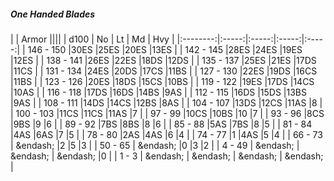 ##### One Handed Blades

|      | Armor ||||
| d100 | No | Lt | Md | Hvy |
|:--------:|:-----:|:-----:|:-----:|:-----:|
| 146 - 150 |30ES |25ES |20ES |13ES |
| 142 - 145 |28ES |24ES |19ES |12ES |
| 138 - 141 |26ES |22ES |18DS |12DS |
| 135 - 137 |25ES |21ES |17DS |11CS |
| 131 - 134 |24ES |20DS |17CS |11BS |
| 127 - 130 |22ES |19DS |16CS |11BS |
| 123 - 126 |20ES |18DS |15CS |10BS |
| 119 - 122 |19ES |17DS |14CS |10AS |
| 116 - 118 |17DS |16DS |14BS |9AS |
| 112 - 115 |16DS |15DS |13BS |9AS |
| 108 - 111 |14DS |14CS |12BS |8AS |
| 104 - 107 |13DS |12CS |11AS |8 |
| 100 - 103 |11CS |11CS |11AS |7 |
| 97 - 99 |10CS |10BS |10 |7 |
| 93 - 96 |8CS |9BS |9 |6 |
| 89 - 92 |7BS |8BS |8 |6 |
| 85 - 88 |5AS |7BS |8 |5 |
| 81 - 84 |4AS |6AS |7 |5 |
| 78 - 80 |2AS |4AS |6 |4 |
| 74 - 77 |1 |4AS |5 |4 |
| 66 - 73 | &endash;  |2 |5 |3 |
| 50 - 65 | &endash;  |0 |3 |2 |
| 4 - 49 | &endash;  | &endash;  | &endash;  |0 |
| 1 - 3 | &endash;  | &endash;  | &endash;  | &endash;  |
